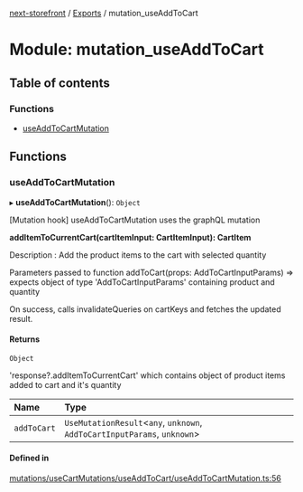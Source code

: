 [next-storefront](../README.md) / [Exports](../modules.md) / mutation_useAddToCart

# Module: mutation_useAddToCart

## Table of contents

### Functions

- [useAddToCartMutation](mutation_useAddToCart.md#useaddtocartmutation)

## Functions

### useAddToCartMutation

▸ **useAddToCartMutation**(): `Object`

[Mutation hook] useAddToCartMutation uses the graphQL mutation

<b>addItemToCurrentCart(cartItemInput: CartItemInput): CartItem</b>

Description : Add the product items to the cart with selected quantity

Parameters passed to function addToCart(props: AddToCartInputParams) => expects object of type 'AddToCartInputParams' containing product and quantity

On success, calls invalidateQueries on cartKeys and fetches the updated result.

#### Returns

`Object`

'response?.addItemToCurrentCart' which contains object of product items added to cart and it's quantity

| Name        | Type                                                                      |
| :---------- | :------------------------------------------------------------------------ |
| `addToCart` | `UseMutationResult`<`any`, `unknown`, `AddToCartInputParams`, `unknown`\> |

#### Defined in

[mutations/useCartMutations/useAddToCart/useAddToCartMutation.ts:56](https://github.com/KiboSoftware/nextjs-storefront/blob/2f9709d/hooks/mutations/useCartMutations/useAddToCart/useAddToCartMutation.ts#L56)
